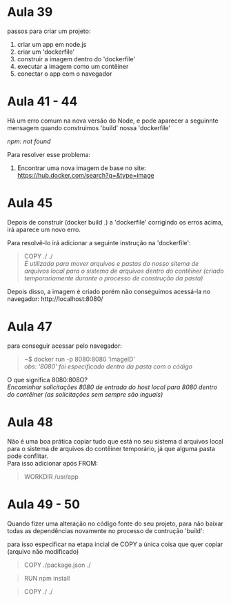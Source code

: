 # Aula 39

passos para criar um projeto:  
1. criar um app em node.js  
2. criar um 'dockerfile'  
3. construir a imagem dentro do 'dockerfile'  
4. executar a imagem como um contêiner  
5. conectar o app com o navegador  

# Aula 41 - 44

Há um erro comum na nova versão do Node, e pode aparecer a seguinnte mensagem quando construimos 'build' nossa 'dockerfile'

_npm: not found_

Para resolver esse problema:

1. Encontrar uma nova imagem de base no site: https://hub.docker.com/search?q=&type=image


# Aula 45 

Depois de construir (docker build .) a 'dockerfile' corrigindo os erros acima, irá aparece um novo erro.  

Para resolvê-lo irá adicionar a seguinte instrução na 'dockerfile':

> COPY ./ ./  
_É utilizada para mover arquivos e pastas do nosso sitema de arquivos local para o sistema de arquivos dentro do contêiner (criado temporariamente durante o processo de construção da pasta)_

Depois disso, a imagem é criado porém não conseguimos acessá-la no navegador: http://localhost:8080/

# Aula 47

para conseguir acessar pelo navegador:

> ~$ docker run -p 8080:8080 'imageID'  
_obs: '8080' foi especificado dentro da pasta com o código_

O que significa 8080:808O?  
_Encaminhar solicitações 8080 de entrada do host local para 8080 dentro do contêiner (as solicitações sem sempre são inguais)_

# Aula 48

Não é uma boa prática copiar tudo que está no seu sistema d arquivos local para o sistema de arquivos do contêiner temporário, já que alguma pasta pode conflitar.  
Para isso adicionar após FROM: 

> WORKDIR /usr/app

# Aula 49 - 50

Quando fizer uma alteração no código fonte do seu projeto, para não baixar todas as dependências novamente no processo de contrução 'build':

para isso especificar na etapa incial de COPY a única coisa que quer copiar (arquivo não modificado)

> COPY ./package.json ./

> RUN npm install

> COPY ./ ./